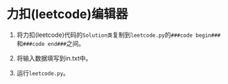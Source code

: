 # 力扣(leetcode)编辑器
  
  1. 将力扣(leetcode)代码的`Solution类`复制到`leetcode.py`的`###code begin###`和`###code end###`之间。

  2. 将输入数据填写到in.txt中。
  
  3. 运行`leetcode.py`。